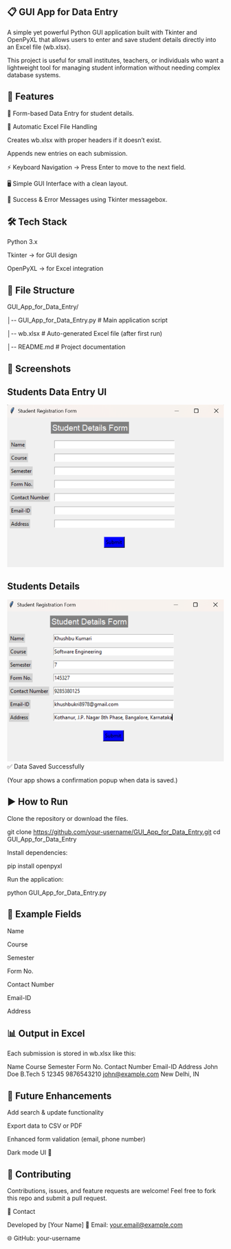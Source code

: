 ## 📋 GUI App for Data Entry

A simple yet powerful Python GUI application built with Tkinter and OpenPyXL that allows users to enter and save student details directly into an Excel file (wb.xlsx).

This project is useful for small institutes, teachers, or individuals who want a lightweight tool for managing student information without needing complex database systems.



## 🚀 Features

📝 Form-based Data Entry for student details.

📂 Automatic Excel File Handling

Creates wb.xlsx with proper headers if it doesn’t exist.

Appends new entries on each submission.

⚡ Keyboard Navigation → Press Enter to move to the next field.

🖥️ Simple GUI Interface with a clean layout.

🔔 Success & Error Messages using Tkinter messagebox.




## 🛠️ Tech Stack

Python 3.x

Tkinter → for GUI design

OpenPyXL → for Excel integration




## 📂 File Structure

GUI_App_for_Data_Entry/

│-- GUI_App_for_Data_Entry.py   # Main application script

│-- wb.xlsx                     # Auto-generated Excel file (after first run)

│-- README.md                   # Project documentation




## 📸 Screenshots

## Students Data Entry UI

![image_alt](https://github.com/khushbu0130/GUI_App_for_Data-Entry/blob/24a4654da97e9dfd96af3531058507b900918ec8/Screenshots/Students%20Data%20Entry%20UI.png)

## Students Details

![image_alt](https://github.com/khushbu0130/GUI_App_for_Data-Entry/blob/85f56ac6d445949f24d48bf016b0cc85cc1d4042/Screenshots/Details%20of%20Students%20Data.png)
✅ Data Saved Successfully


(Your app shows a confirmation popup when data is saved.)




## ▶️ How to Run

Clone the repository or download the files.

git clone https://github.com/your-username/GUI_App_for_Data_Entry.git
cd GUI_App_for_Data_Entry


Install dependencies:

pip install openpyxl


Run the application:

python GUI_App_for_Data_Entry.py




## 📝 Example Fields

Name

Course

Semester

Form No.

Contact Number

Email-ID

Address




## 📊 Output in Excel

Each submission is stored in wb.xlsx like this:

Name	Course	Semester	Form No.	Contact Number	Email-ID	Address
John Doe	B.Tech	5	12345	9876543210	john@example.com
New Delhi, IN




## 🌟 Future Enhancements

Add search & update functionality

Export data to CSV or PDF

Enhanced form validation (email, phone number)

Dark mode UI 🎨




## 🤝 Contributing

Contributions, issues, and feature requests are welcome!
Feel free to fork this repo and submit a pull request.

📧 Contact

Developed by [Your Name]
📩 Email: your.email@example.com

🌐 GitHub: your-username
